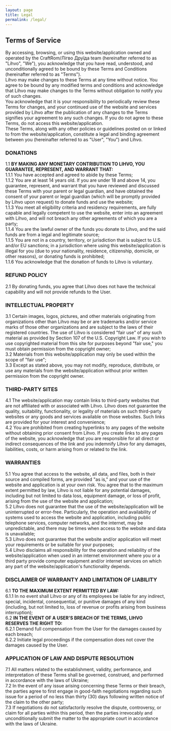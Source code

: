 ```yaml
---
layout: page
title: Legal
permalink: /legal/
---
```


## Terms of Service

By accessing, browsing, or using this website/application owned and operated by the CraftRom/Лігво Друїда team (hereinafter referred to as "Lihvo", "We"), you acknowledge that you have read, understood, and unconditionally agreed to be bound by these Terms and Conditions (hereinafter referred to as "Terms").  
Lihvo may make changes to these Terms at any time without notice. You agree to be bound by any modified terms and conditions and acknowledge that Lihvo may make changes to the Terms without obligation to notify you of such changes.  
You acknowledge that it is your responsibility to periodically review these Terms for changes, and your continued use of the website and services provided by Lihvo after the publication of any changes to the Terms signifies your agreement to any such changes. If you do not agree to these Terms, do not access this website/application.  
These Terms, along with any other policies or guidelines posted on or linked to from the website/application, constitute a legal and binding agreement between you (hereinafter referred to as "User", "You") and Lihvo.

### DONATIONS

1.1 <b>BY MAKING ANY MONETARY CONTRIBUTION TO LIHVO, YOU GUARANTEE, REPRESENT, AND WARRANT THAT:</b>  
1.1.1 You have accepted and agreed to abide by these Terms;  
1.1.2 You are at least 14 years old. If you are under 18 and above 14, you guarantee, represent, and warrant that you have reviewed and discussed these Terms with your parent or legal guardian, and have obtained the consent of your parent or legal guardian (which will be promptly provided by Lihvo upon request) to donate funds and use the website;  
1.1.3 You meet all eligibility criteria and residency requirements, are fully capable and legally competent to use the website, enter into an agreement with Lihvo, and will not breach any other agreements of which you are a party;  
1.1.4 You are the lawful owner of the funds you donate to Lihvo, and the said funds are from a legal and legitimate source;  
1.1.5 You are not in a country, territory, or jurisdiction that is subject to U.S. and/or EU sanctions; in a jurisdiction where using this website/application is illegal for you (due to your nationality, residence, citizenship, domicile, or other reasons), or donating funds is prohibited;  
1.1.6 You acknowledge that the donation of funds to Lihvo is voluntary.

### REFUND POLICY

2.1 By donating funds, you agree that Lihvo does not have the technical capability and will not provide refunds to the User.

### INTELLECTUAL PROPERTY

3.1 Certain images, logos, pictures, and other materials originating from organizations other than Lihvo may be or are trademarks and/or service marks of those other organizations and are subject to the laws of their registered countries. The use of Lihvo is considered "fair use" of any such material as provided by Section 107 of the U.S. Copyright Law. If you wish to use copyrighted material from this site for purposes beyond "fair use," you must obtain permission from the copyright owner;  
3.2 Materials from this website/application may only be used within the scope of "fair use";  
3.3 Except as stated above, you may not modify, reproduce, distribute, or use any materials from the website/application without prior written permission from the copyright owner.

### THIRD-PARTY SITES

4.1 The website/application may contain links to third-party websites that are not affiliated with or associated with Lihvo. Lihvo does not guarantee the quality, suitability, functionality, or legality of materials on such third-party websites or any goods and services available on those websites. Such links are provided for your interest and convenience;  
4.2 You are prohibited from creating hyperlinks to any pages of the website without obtaining prior consent from Lihvo. If you create links to any pages of the website, you acknowledge that you are responsible for all direct or indirect consequences of the link and you indemnify Lihvo for any damages, liabilities, costs, or harm arising from or related to the link.

### WARRANTIES

5.1 You agree that access to the website, all data, and files, both in their source and compiled forms, are provided "as is," and your use of the website and application is at your own risk. You agree that to the maximum extent permitted by law, Lihvo is not liable for any potential damages, including but not limited to data loss, equipment damage, or loss of profit, arising from the use of the website and application;  
5.2 Lihvo does not guarantee that the use of the website/application will be uninterrupted or error-free. Particularly, the operation and availability of systems used to access the website and application, including public telephone services, computer networks, and the internet, may be unpredictable, and there may be times when access to the website and data is unavailable;  
5.3 Lihvo does not guarantee that the website and/or application will meet your requirements or be suitable for your purposes;  
5.4 Lihvo disclaims all responsibility for the operation and reliability of the website/application when used in an internet environment where you or a third party provide computer equipment and/or internet services on which any part of the website/application's functionality depends.

### DISCLAIMER OF WARRANTY AND LIMITATION OF LIABILITY

6.1 <b>TO THE MAXIMUM EXTENT PERMITTED BY LAW:</b>  
6.1.1 In no event shall Lihvo or any of its employees be liable for any indirect, special, incidental, consequential, or punitive damages of any kind (including, but not limited to, loss of revenue or profits arising from business interruption);  
6.2 <b>IN THE EVENT OF A USER'S BREACH OF THE TERMS, LIHVO RESERVES THE RIGHT TO:</b>  
6.2.1 Demand full compensation from the User for the damages caused by each breach;  
6.2.2 Initiate legal proceedings if the compensation does not cover the damages caused by the User.

### APPLICATION OF LAW AND DISPUTE RESOLUTION

7.1 All matters related to the establishment, validity, performance, and interpretation of these Terms shall be governed, construed, and performed in accordance with the laws of Ukraine;  
7.2 In the event of any issue arising concerning these Terms or their breach, the parties agree to first engage in good-faith negotiations regarding such issue for a period of no less than thirty (30) days following written notice of the claim to the other party;  
7.3 If negotiations do not satisfactorily resolve the dispute, controversy, or claim for all parties within this period, then the parties irrevocably and unconditionally submit the matter to the appropriate court in accordance with the laws of Ukraine.
